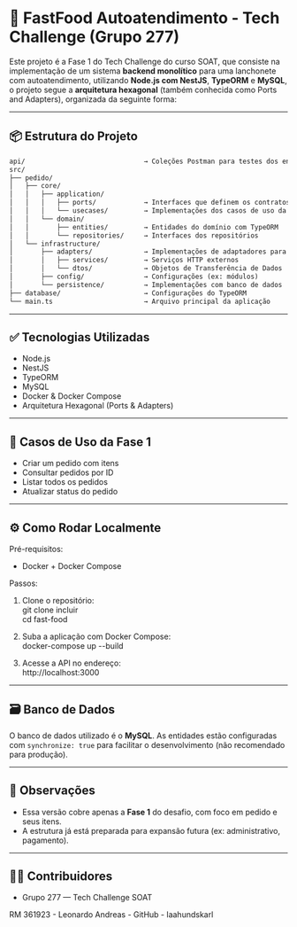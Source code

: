 # 🧾 FastFood Autoatendimento - Tech Challenge (Grupo 277)

Este projeto é a Fase 1 do Tech Challenge do curso SOAT, que consiste na implementação de um sistema **backend monolítico** para uma lanchonete com autoatendimento, utilizando **Node.js com NestJS**, **TypeORM** e **MySQL**, o projeto segue a **arquitetura hexagonal** (também conhecida como Ports and Adapters), organizada da seguinte forma:

---

## 📦 Estrutura do Projeto

```markdown
api/                              → Coleções Postman para testes dos endpoints  
src/
├── pedido/  
│   ├── core/  
│   │   ├── application/  
│   │   │   ├── ports/            → Interfaces que definem os contratos para serviços HTTP externos  
│   │   │   └── usecases/         → Implementações dos casos de uso da aplicação  
│   │   └── domain/  
│   │       ├── entities/         → Entidades do domínio com TypeORM  
│   │       └── repositories/     → Interfaces dos repositórios  
│   └── infrastructure/  
│       ├── adapters/             → Implementações de adaptadores para interagir com o mundo externo  
│       │   ├── services/         → Serviços HTTP externos 
│       │   └── dtos/             → Objetos de Transferência de Dados  
│       ├── config/               → Configurações (ex: módulos)  
│       └── persistence/          → Implementações com banco de dados  
├── database/                     → Configurações do TypeORM
└── main.ts                       → Arquivo principal da aplicação  
```

---

## ✅ Tecnologias Utilizadas

- Node.js  
- NestJS  
- TypeORM  
- MySQL  
- Docker & Docker Compose  
- Arquitetura Hexagonal (Ports & Adapters)  

---

## 🧪 Casos de Uso da Fase 1

- Criar um pedido com itens  
- Consultar pedidos por ID  
- Listar todos os pedidos  
- Atualizar status do pedido  

---

## ⚙️ Como Rodar Localmente

Pré-requisitos:  
- Docker + Docker Compose  

Passos:  
1. Clone o repositório:  
   git clone incluir  
   cd fast-food

2. Suba a aplicação com Docker Compose:  
   docker-compose up --build  

3. Acesse a API no endereço:  
   http://localhost:3000  

---

## 🗃️ Banco de Dados

O banco de dados utilizado é o **MySQL**. As entidades estão configuradas com `synchronize: true` para facilitar o desenvolvimento (não recomendado para produção).

---

## 📌 Observações

- Essa versão cobre apenas a **Fase 1** do desafio, com foco em pedido e seus itens.  
- A estrutura já está preparada para expansão futura (ex: administrativo, pagamento).  

---

## 🧑‍💻 Contribuidores

- Grupo 277 — Tech Challenge SOAT

RM 361923 - Leonardo Andreas - GitHub - laahundskarl
